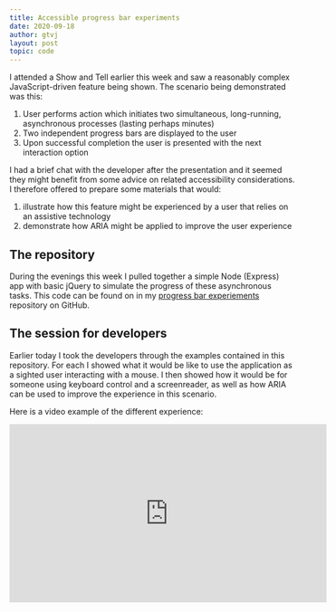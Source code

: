 ```yaml
---
title: Accessible progress bar experiments
date: 2020-09-18
author: gtvj
layout: post
topic: code
---
```


I attended a Show and Tell earlier this week and saw a reasonably complex JavaScript-driven feature being shown. The scenario being demonstrated was this:

1. User performs action which initiates two simultaneous, long-running, asynchronous processes (lasting perhaps minutes)
2. Two independent progress bars are displayed to the user
3. Upon successful completion the user is presented with the next interaction option

I had a brief chat with the developer after the presentation and it seemed they might benefit from some advice on related accessibility considerations. I therefore offered to prepare some materials that would:
 
1. illustrate how this feature might be experienced by a user that relies on an assistive technology
2. demonstrate how ARIA might be applied to improve the user experience

## The repository

During the evenings this week I pulled together a simple Node (Express) app with basic jQuery to simulate the progress of these asynchronous tasks. This code can be found on in my [progress bar experiements](https://github.com/gtvj/progress-bar-experiments) repository on GitHub.

## The session for developers

Earlier today I took the developers through the examples contained in this repository. For each I showed what it would be like to use the application as a sighted user interacting with a mouse. I then showed how it would be for someone using keyboard control and a screenreader, as well as how ARIA can be used to improve the experience in this scenario. 

Here is a video example of the different experience:

<iframe title="Video example of different experiences" width="560" height="315" src="https://www.youtube.com/embed/Xblx_rGWc_U" frameborder="0" allow="accelerometer; autoplay; clipboard-write; encrypted-media; gyroscope; picture-in-picture" allowfullscreen></iframe>

